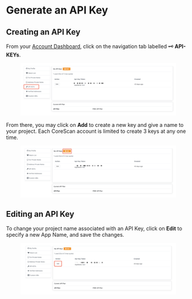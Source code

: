 # Generate an API Key

## Creating an API Key

From your [Account Dashboard](https://scan.coredao.org/my/account), click on the navigation tab labelled 🗝 **API-KEYs**.

<figure><img src="../.gitbook/assets/image (7).png" alt=""><figcaption></figcaption></figure>

From there, you may click on **Add** to create a new key and give a name to your project. Each CoreScan account is limited to create 3 keys at any one time.

<figure><img src="../.gitbook/assets/image (1).png" alt=""><figcaption></figcaption></figure>

## Editing an API Key

To change your project name associated with an API Key, click on **Edit** to specify a new App Name, and save the changes.

<figure><img src="../.gitbook/assets/image (9).png" alt=""><figcaption></figcaption></figure>
